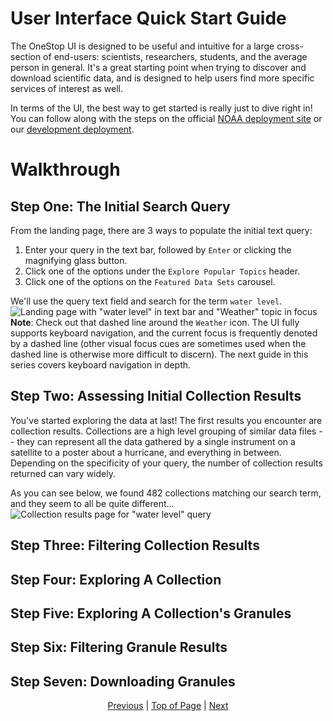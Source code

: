 # User Interface Quick Start Guide
The OneStop UI is designed to be useful and intuitive for a large cross-section of end-users: scientists, researchers, students, and the average person in general. It's a great starting point when trying to discover and download scientific data, and is designed to help users find more specific services of interest as well.

In terms of the UI, the best way to get started is really just to dive right in! You can follow along with the steps on the official [NOAA deployment site](https://data.noaa.gov/onestop/) or our [development deployment](https://sciapps.colorado.edu/onestop).

# Walkthrough
## Step One: The Initial Search Query
From the landing page, there are 3 ways to populate the initial text query: 
1. Enter your query in the text bar, followed by `Enter` or clicking the magnifying glass button. 
1. Click one of the options under the `Explore Popular Topics` header.
1. Click one of the options on the `Featured Data Sets` carousel.

We'll use the query text field and search for the term `water level`.
![Landing page with "water level" in text bar and "Weather" topic in focus](/images/guide-landing-page.png)
**Note**: Check out that dashed line around the `Weather` icon. The UI fully supports keyboard navigation, and the current focus is frequently denoted by a dashed line (other visual focus cues are sometimes used when the dashed line is otherwise more difficult to discern). The next guide in this series covers keyboard navigation in depth.

## Step Two: Assessing Initial Collection Results
You've started exploring the data at last! The first results you encounter are collection results. Collections are a high level grouping of similar data files -- they can represent all the data gathered by a single instrument on a satellite to a poster about a hurricane, and everything in between. Depending on the specificity of your query, the number of collection results returned can vary widely. 

As you can see below, we found 482 collections matching our search term, and they seem to all be quite different...
![Collection results page for "water level" query](/images/guide-collection-results.png)

## Step Three: Filtering Collection Results

## Step Four: Exploring A Collection

## Step Five: Exploring A Collection's Granules

## Step Six: Filtering Granule Results

## Step Seven: Downloading Granules

<div align="center"><a href="/public-user">Previous</a> | <a href="#user-interface-quick-start-guide">Top of Page</a> | <a href="/public-user/ui/keyboard-navigation">Next</a></div>